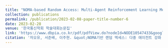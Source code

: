 ```yaml
---
title: "NOMA-based Random Access: Multi-Agent Reinforcement Learning Mehtod"
collection: publications
permalink: /publication/2023-02-08-paper-title-number-6
date: 2023-02-28
venue: '한국통신학회 학술대회논문집'
link: 'https://www.dbpia.co.kr/pdf/pdfView.do?nodeId=NODE10547433&googleIPSandBox=false&mark=0&useDate=&ipRange=false&accessgl=Y&language=ko_KR&hasTopBanner=true'
citation: '자오유, 서준배, 이주현. &quot;NOMA기반 랜덤 엑세스: 다중 에이전트 강화 학습 방법으로&quot; <i>한국통신학회 학술대회논문집</i>. 2023, pp. 916-919, doi: 10.1109/ICTC46691.2019.8939680.'
---
```

